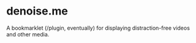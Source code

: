 denoise.me
==========

A bookmarklet (/plugin, eventually) for displaying distraction-free videos and other media.
